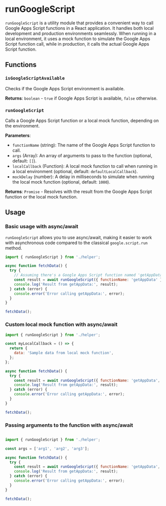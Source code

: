 # runGoogleScript

`runGoogleScript` is a utility module that provides a convenient way to call Google Apps Script functions in a React application. It handles both local development and production environments seamlessly. When running in a local environment, it uses a mock function to simulate the Google Apps Script function call, while in production, it calls the actual Google Apps Script function.

## Functions

### `isGoogleScriptAvailable`

Checks if the Google Apps Script environment is available.

**Returns**: `boolean` - `true` if Google Apps Script is available, `false` otherwise.

### `runGoogleScript`

Calls a Google Apps Script function or a local mock function, depending on the environment.

**Parameters**:

- `functionName` (string): The name of the Google Apps Script function to call.
- `args` (Array): An array of arguments to pass to the function (optional, default: `[]`).
- `localCallback` (Function): A local mock function to call when running in a local environment (optional, default: `defaultLocalCallback`).
- `mockDelay` (number): A delay in milliseconds to simulate when running the local mock function (optional, default: `1000`).

**Returns**: `Promise` - Resolves with the result from the Google Apps Script function or the local mock function.

## Usage

### Basic usage with async/await

`runGoogleScript` allows you to use async/await, making it easier to work with asynchronous code compared to the classical `google.script.run` method.

```javascript
import { runGoogleScript } from './helper';

async function fetchData() {
  try {
    // Assuming there's a Google Apps Script function named 'getAppData'
    const result = await runGoogleScript({ functionName: 'getAppData' });
    console.log('Result from getAppData:', result);
  } catch (error) {
    console.error('Error calling getAppData:', error);
  }
}

fetchData();
```

### Custom local mock function with async/await

```javascript
import { runGoogleScript } from './helper';

const myLocalCallback = () => {
  return {
    data: 'Sample data from local mock function',
  };
};

async function fetchData() {
  try {
    const result = await runGoogleScript({ functionName: 'getAppData', localCallback: myLocalCallback });
    console.log('Result from getAppData:', result);
  } catch (error) {
    console.error('Error calling getAppData:', error);
  }
}

fetchData();

```

### Passing arguments to the function with async/await

```javascript

import { runGoogleScript } from './helper';

const args = ['arg1', 'arg2', 'arg3'];

async function fetchData() {
  try {
    const result = await runGoogleScript({ functionName: 'getAppData', args: args });
    console.log('Result from getAppData:', result);
  } catch (error) {
    console.error('Error calling getAppData:', error);
  }
}

fetchData();


```
